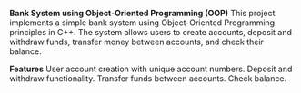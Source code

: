 **Bank System using Object-Oriented Programming (OOP)**
This project implements a simple bank system using Object-Oriented Programming principles in C++. The system allows users to create accounts, deposit and withdraw funds, transfer money between accounts, and check their balance.

**Features**
User account creation with unique account numbers.
Deposit and withdraw functionality.
Transfer funds between accounts.
Check balance.
 
 
